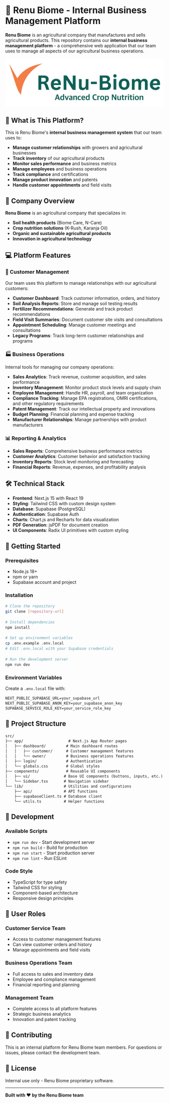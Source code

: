 # 🌱 Renu Biome - Internal Business Management Platform

**Renu Biome** is an agricultural company that manufactures and sells agricultural products. This repository contains our **internal business management platform** - a comprehensive web application that our team uses to manage all aspects of our agricultural business operations.

![Renu Biome Logo](public/renu-biome-logo-clean.png)

## 🚀 What is This Platform?

This is Renu Biome's **internal business management system** that our team uses to:

- **Manage customer relationships** with growers and agricultural businesses
- **Track inventory** of our agricultural products
- **Monitor sales performance** and business metrics
- **Manage employees** and business operations
- **Track compliance** and certifications
- **Manage product innovation** and patents
- **Handle customer appointments** and field visits

## 🏢 Company Overview

**Renu Biome** is an agricultural company that specializes in:
- **Soil health products** (Biome Care, N-Care)
- **Crop nutrition solutions** (K-Rush, Karanja Oil)
- **Organic and sustainable agricultural products**
- **Innovation in agricultural technology**

## 💻 Platform Features

### 👥 Customer Management
Our team uses this platform to manage relationships with our agricultural customers:

- **Customer Dashboard**: Track customer information, orders, and history
- **Soil Analysis Reports**: Store and manage soil testing results
- **Fertilizer Recommendations**: Generate and track product recommendations
- **Field Visit Summaries**: Document customer site visits and consultations
- **Appointment Scheduling**: Manage customer meetings and consultations
- **Legacy Programs**: Track long-term customer relationships and programs

### 🏭 Business Operations
Internal tools for managing our company operations:

- **Sales Analytics**: Track revenue, customer acquisition, and sales performance
- **Inventory Management**: Monitor product stock levels and supply chain
- **Employee Management**: Handle HR, payroll, and team organization
- **Compliance Tracking**: Manage EPA registrations, OMRI certifications, and other regulatory requirements
- **Patent Management**: Track our intellectual property and innovations
- **Budget Planning**: Financial planning and expense tracking
- **Manufacturer Relationships**: Manage partnerships with product manufacturers

### 📊 Reporting & Analytics
- **Sales Reports**: Comprehensive business performance metrics
- **Customer Analytics**: Customer behavior and satisfaction tracking
- **Inventory Reports**: Stock level monitoring and forecasting
- **Financial Reports**: Revenue, expenses, and profitability analysis

## 🛠️ Technical Stack

- **Frontend**: Next.js 15 with React 19
- **Styling**: Tailwind CSS with custom design system
- **Database**: Supabase (PostgreSQL)
- **Authentication**: Supabase Auth
- **Charts**: Chart.js and Recharts for data visualization
- **PDF Generation**: jsPDF for document creation
- **UI Components**: Radix UI primitives with custom styling

## 🚀 Getting Started

### Prerequisites
- Node.js 18+ 
- npm or yarn
- Supabase account and project

### Installation
```bash
# Clone the repository
git clone [repository-url]

# Install dependencies
npm install

# Set up environment variables
cp .env.example .env.local
# Edit .env.local with your Supabase credentials

# Run the development server
npm run dev
```

### Environment Variables
Create a `.env.local` file with:
```env
NEXT_PUBLIC_SUPABASE_URL=your_supabase_url
NEXT_PUBLIC_SUPABASE_ANON_KEY=your_supabase_anon_key
SUPABASE_SERVICE_ROLE_KEY=your_service_role_key
```

## 📁 Project Structure

```
src/
├── app/                    # Next.js App Router pages
│   ├── dashboard/         # Main dashboard routes
│   │   ├── customer/      # Customer management features
│   │   └── owner/         # Business operations features
│   ├── login/             # Authentication
│   └── globals.css        # Global styles
├── components/            # Reusable UI components
│   ├── ui/               # Base UI components (buttons, inputs, etc.)
│   └── Sidebar.tsx       # Navigation sidebar
└── lib/                  # Utilities and configurations
    ├── api/              # API functions
    ├── supabaseClient.ts # Database client
    └── utils.ts          # Helper functions
```

## 🔧 Development

### Available Scripts
- `npm run dev` - Start development server
- `npm run build` - Build for production
- `npm run start` - Start production server
- `npm run lint` - Run ESLint

### Code Style
- TypeScript for type safety
- Tailwind CSS for styling
- Component-based architecture
- Responsive design principles

## 📱 User Roles

### Customer Service Team
- Access to customer management features
- Can view customer orders and history
- Manage appointments and field visits

### Business Operations Team
- Full access to sales and inventory data
- Employee and compliance management
- Financial reporting and planning

### Management Team
- Complete access to all platform features
- Strategic business analytics
- Innovation and patent tracking

## 🤝 Contributing

This is an internal platform for Renu Biome team members. For questions or issues, please contact the development team.

## 📄 License

Internal use only - Renu Biome proprietary software.

---

**Built with ❤️ by the Renu Biome team**
